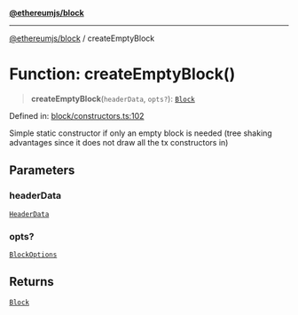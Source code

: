 [**@ethereumjs/block**](../README.md)

***

[@ethereumjs/block](../README.md) / createEmptyBlock

# Function: createEmptyBlock()

> **createEmptyBlock**(`headerData`, `opts?`): [`Block`](../classes/Block.md)

Defined in: [block/constructors.ts:102](https://github.com/ethereumjs/ethereumjs-monorepo/blob/master/packages/block/src/block/constructors.ts#L102)

Simple static constructor if only an empty block is needed
(tree shaking advantages since it does not draw all the tx constructors in)

## Parameters

### headerData

[`HeaderData`](../interfaces/HeaderData.md)

### opts?

[`BlockOptions`](../interfaces/BlockOptions.md)

## Returns

[`Block`](../classes/Block.md)
